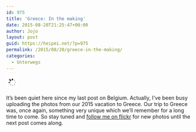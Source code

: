 ```yaml
---
id: 975
title: 'Greece: In the making'
date: 2015-08-20T21:25:47+00:00
author: Jojo
layout: post
guid: https://heipei.net/?p=975
permalink: /2015/08/20/greece-in-the-making/
categories:
  - Unterwegs
---
```

<div class="img aligncenter">
  <a href="https://www.flickr.com/photos/heipei/20400966920/in/photostream" title="Galaxidi, Greece"><img src="/images/ajax.gif" data-echo="https://farm6.staticflickr.com/5685/20400966920_4807fea844_b.jpg" alt="Galaxidi, Greece" /></a>
</div>

It&#8217;s been quiet here since my last post on Belgium. Actually, I&#8217;ve been busy uploading the photos from our 2015 vacation to Greece. Our trip to Greece was, once again, something very unique which we&#8217;ll remember for a long time to come. So stay tuned and [follow me on flickr](http://flickr.com/photos/heipei/) for new photos until the next post comes along.
